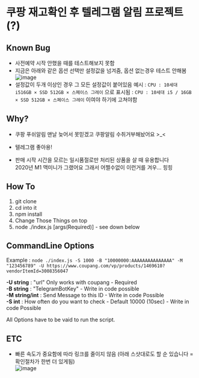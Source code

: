 # 쿠팡 재고확인 후 텔레그램 알림 프로젝트(?)

## Known Bug
- 사전예약 시작 안했을 때를 테스트해보지 못함
- 지금은 아래와 같은 옵션 선택만 설정값을 넘겨줌, 옵션 없는경우 테스트 안해봄    
![image](https://user-images.githubusercontent.com/29011440/101475916-4fb0e900-3990-11eb-867f-de44f7f7bd5f.png)
- 설정값이 두개 이상인 경우 그 모든 설정값이 붙어있음 예시 : `CPU : 10세대 i516GB × SSD 512GB × 스페이스 그레이` 으로 표시됨 : `CPU : 10세대 i5 / 16GB × SSD 512GB × 스페이스 그레이` 이여야 하기에 고쳐야함
 

## Why?
- 쿠팡 푸쉬알림 맨날 늦어서 못믿겠고 쿠팡알림 수취거부해놨어요 >_<
- 텔레그램 좋아용!

- 판매 시작 시간을 모르는 일시품절로만 처리된 상품을 살 때 유용합니다  
2020년 M1 맥미니가 그랬어요 그래서 어쩔수없이 이런거를 겨우... 힝힝

## How To
1. git clone
2. cd into it
3. npm install
4. Change Those Things on top
5. node ./index.js [args(Required)] - see down below

## CommandLine Options
Example : 
`node ./index.js -S 1000 -B "10000000:AAAAAAAAAAAAAAA" -M "123456789" -U https://www.coupang.com/vp/products/1469610?vendorItemId=3008356047`

**-U string**     : "url" Only works with coupang - Required    
**-B string**     : "TelegramBotKey" - Write in code possible    
**-M string/int** : Send Message to this ID - Write in code Possible    
**-S int**        : How often do you want to check - Default 10000 (10sec) - Write in code Possible    

All Options have to be vaid to run the script.

## ETC
- 빠른 속도가 중요함에 따라 링크를 줄이지 않음 (아래 스샷대로도 할 순 있습니다 = 확인절차가 한번 더 있게됨)    
![image](https://user-images.githubusercontent.com/29011440/101506798-23f62900-39b9-11eb-99b8-d5b48383cfbe.png)
